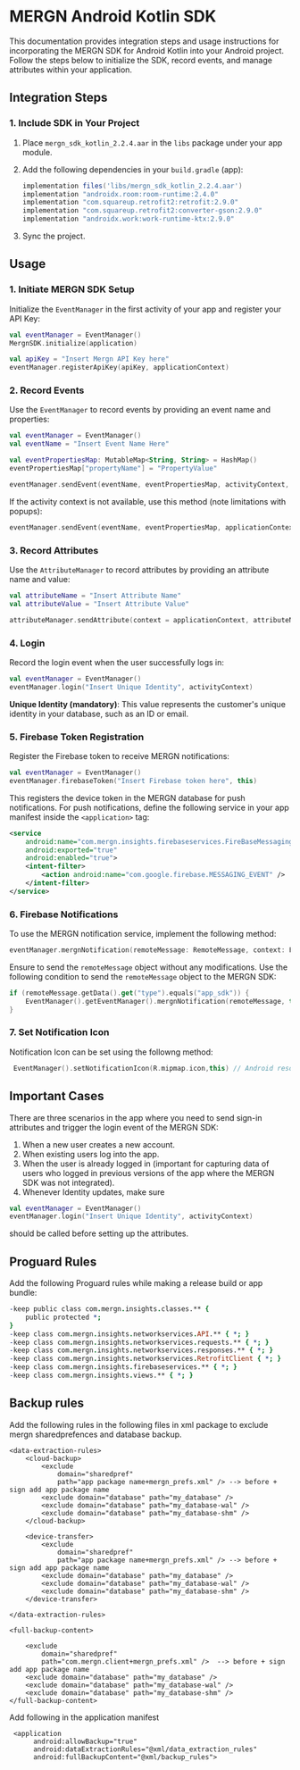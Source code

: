 # MERGN Android Kotlin SDK 

This documentation provides integration steps and usage instructions for incorporating the MERGN SDK for Android Kotlin into your Android project. Follow the steps below to initialize the SDK, record events, and manage attributes within your application.

## Integration Steps

### 1. Include SDK in Your Project

1. Place `mergn_sdk_kotlin_2.2.4.aar` in the `libs` package under your app module.
2. Add the following dependencies in your `build.gradle` (app):

   ```groovy
   implementation files('libs/mergn_sdk_kotlin_2.2.4.aar')
   implementation "androidx.room:room-runtime:2.4.0"
   implementation "com.squareup.retrofit2:retrofit:2.9.0"
   implementation "com.squareup.retrofit2:converter-gson:2.9.0"
   implementation "androidx.work:work-runtime-ktx:2.9.0"
   ```

3. Sync the project.

## Usage

### 1. Initiate MERGN SDK Setup

Initialize the `EventManager` in the first activity of your app and register your API Key:

```kotlin
val eventManager = EventManager()
MergnSDK.initialize(application)

val apiKey = "Insert Mergn API Key here"
eventManager.registerApiKey(apiKey, applicationContext)
```

### 2. Record Events

Use the `EventManager` to record events by providing an event name and properties:

```kotlin
val eventManager = EventManager()
val eventName = "Insert Event Name Here"

val eventPropertiesMap: MutableMap<String, String> = HashMap()
eventPropertiesMap["propertyName"] = "PropertyValue"

eventManager.sendEvent(eventName, eventPropertiesMap, activityContext, applicationContext)
```

If the activity context is not available, use this method (note limitations with popups):

```kotlin
eventManager.sendEvent(eventName, eventPropertiesMap, applicationContext)
```

### 3. Record Attributes

Use the `AttributeManager` to record attributes by providing an attribute name and value:

```kotlin
val attributeName = "Insert Attribute Name"
val attributeValue = "Insert Attribute Value"

attributeManager.sendAttribute(context = applicationContext, attributeName, attributeValue)
```

### 4. Login

Record the login event when the user successfully logs in:

```kotlin
val eventManager = EventManager()
eventManager.login("Insert Unique Identity", activityContext)
```

**Unique Identity (mandatory)**: This value represents the customer's unique identity in your database, such as an ID or email.

### 5. Firebase Token Registration

Register the Firebase token to receive MERGN notifications:

```kotlin
val eventManager = EventManager()
eventManager.firebaseToken("Insert Firebase token here", this)
```

This registers the device token in the MERGN database for push notifications. For push notifications, define the following service in your app manifest inside the `<application>` tag:

```xml
<service
    android:name="com.mergn.insights.firebaseservices.FireBaseMessagingService"
    android:exported="true"
    android:enabled="true">
    <intent-filter>
        <action android:name="com.google.firebase.MESSAGING_EVENT" />
    </intent-filter>
</service>
```

### 6. Firebase Notifications

To use the MERGN notification service, implement the following method:

```kotlin
eventManager.mergnNotification(remoteMessage: RemoteMessage, context: FirebaseMessagingService)
```

Ensure to send the `remoteMessage` object without any modifications. Use the following condition to send the `remoteMessage` object to the MERGN SDK:

```kotlin
if (remoteMessage.getData().get("type").equals("app_sdk")) {
    EventManager().getEventManager().mergnNotification(remoteMessage, this)
}
```

### 7. Set Notification Icon

Notification Icon can be set using the followng method:

```kotlin
 EventManager().setNotificationIcon(R.mipmap.icon,this) // Android resource
```

## Important Cases

There are three scenarios in the app where you need to send sign-in attributes and trigger the login event of the MERGN SDK:

1. When a new user creates a new account.
2. When existing users log into the app.
3. When the user is already logged in (important for capturing data of users who logged in previous versions of the app where the MERGN SDK was not integrated).
4. Whenever Identity updates, make sure 
```kotlin
val eventManager = EventManager()
eventManager.login("Insert Unique Identity", activityContext)
```
should be called before setting up the attributes.

## Proguard Rules

Add the following Proguard rules while making a release build or app bundle:

```pro
-keep public class com.mergn.insights.classes.** {
    public protected *;
}
-keep class com.mergn.insights.networkservices.API.** { *; }
-keep class com.mergn.insights.networkservices.requests.** { *; }
-keep class com.mergn.insights.networkservices.responses.** { *; }
-keep class com.mergn.insights.networkservices.RetrofitClient { *; }
-keep class com.mergn.insights.firebaseservices.** { *; }
-keep class com.mergn.insights.views.** { *; }
```
## Backup rules

Add the following rules in the following files in xml package to exclude mergn sharedprefences and database backup.

```
<data-extraction-rules>
    <cloud-backup>
        <exclude
            domain="sharedpref"
            path="app package name+mergn_prefs.xml" /> --> before + sign add app package name
        <exclude domain="database" path="my_database" />
        <exclude domain="database" path="my_database-wal" />
        <exclude domain="database" path="my_database-shm" />
    </cloud-backup>

    <device-transfer>
        <exclude
            domain="sharedpref"
            path="app package name+mergn_prefs.xml" /> --> before + sign add app package name
        <exclude domain="database" path="my_database" />
        <exclude domain="database" path="my_database-wal" />
        <exclude domain="database" path="my_database-shm" />
    </device-transfer>

</data-extraction-rules>
```



```
<full-backup-content>

    <exclude
        domain="sharedpref"
        path="com.mergn.client+mergn_prefs.xml" />  --> before + sign add app package name
    <exclude domain="database" path="my_database" />
    <exclude domain="database" path="my_database-wal" />
    <exclude domain="database" path="my_database-shm" />
</full-backup-content>
```

Add following in the application manifest

  ``` 
   <application
        android:allowBackup="true"
        android:dataExtractionRules="@xml/data_extraction_rules"
        android:fullBackupContent="@xml/backup_rules">
   ```

